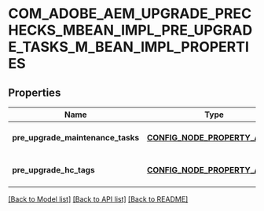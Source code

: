 # COM_ADOBE_AEM_UPGRADE_PRECHECKS_MBEAN_IMPL_PRE_UPGRADE_TASKS_M_BEAN_IMPL_PROPERTIES

## Properties
Name | Type | Description | Notes
------------ | ------------- | ------------- | -------------
**pre_upgrade_maintenance_tasks** | [**CONFIG_NODE_PROPERTY_ARRAY**](configNodePropertyArray.md) |  | [optional] [default to null]
**pre_upgrade_hc_tags** | [**CONFIG_NODE_PROPERTY_ARRAY**](configNodePropertyArray.md) |  | [optional] [default to null]

[[Back to Model list]](../README.md#documentation-for-models) [[Back to API list]](../README.md#documentation-for-api-endpoints) [[Back to README]](../README.md)


